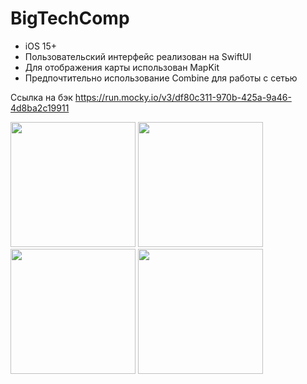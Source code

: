 # BigTechComp
* iOS 15+
* Пользовательский интерфейс реализован на SwiftUI
* Для отображения карты использован MapKit
* Предпочтительно использование Combine для работы с сетью

Ссылка на бэк https://run.mocky.io/v3/df80c311-970b-425a-9a46-4d8ba2c19911 

<img src="https://user-images.githubusercontent.com/43203983/244300985-97d4f8da-2bb7-4b0f-805a-7fca83f74df8.png" width="200"/> <img src="https://user-images.githubusercontent.com/43203983/244301043-bc644687-51bf-42fc-88ca-30ed8ab1ae8d.png" width="200"/> <img src="https://user-images.githubusercontent.com/43203983/244301087-4ee5a8f9-ad3e-480d-a0ea-5f1df001cd99.png" width="200"/> <img src="https://user-images.githubusercontent.com/43203983/244301122-c5021009-2497-4af8-ab57-e94995475c38.png" width="200"/>

